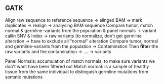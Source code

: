 ## GATK

Align raw sequence to reference sequence -> alinged BAM -> mark duplicates -> realign -> analysing BAM sequence
Compare tumor, match normal & germline-variants from the population & panel normals -> variant callin SNV & Index -> raw variants (to normalize, don't get germline alteration -> have to exclude all "normal" alteration
Compare tumor, normal and germline-variants from the population -> Contamination
Then **filter** the raw variants and the contamination -> .... -> variants

Panel Normals: accumulation of match normals, to make sure variants we don't want have been filtered out
Match normal: is a sample of healthy tissue from the same individual to distinguish germline mutations from somatic mutations
